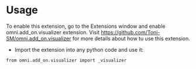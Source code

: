 # Usage

To enable this extension, go to the Extensions window and enable omni.add_on.visualizer extension. Visit https://github.com/Toni-SM/omni.add_on.visualizer for more details about how tu use this extension.

* Import the extension into any python code and use it: 

```
from omni.add_on.visualizer import _visualizer
```
